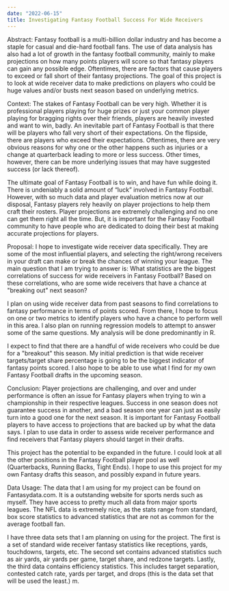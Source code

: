 ```yaml
---
date: "2022-06-15"
title: Investigating Fantasy Football Success For Wide Receivers
---
```


Abstract: 
Fantasy football is a multi-billion dollar industry and has become a staple for casual and die-hard football fans. The use of data analysis has also had a lot of growth in the fantasy football community, mainly to make projections on how many points players will score so that fantasy players can gain any possible edge. Oftentimes, there are factors that cause players to exceed or fall short of their fantasy projections. The goal of this project is to look at wide receiver data to make predictions on players who could be huge values and/or busts next season based on underlying metrics. 

Context:
The stakes of Fantasy Football can be very high. Whether it is professional players playing for huge prizes or just your common player playing for bragging rights over their friends, players are heavily invested and want to win, badly. An inevitable part of Fantasy Football is that there will be players who fall very short of their expectations. On the flipside, there are players who exceed their expectations. Oftentimes, there are very obvious reasons for why one or the other happens such as injuries or a change at quarterback leading to more or less success. Other times, however, there can be more underlying issues that may have suggested success (or lack thereof).

The ultimate goal of Fantasy Football is to win, and have fun while doing it. There is undeniably a solid amount of “luck” involved in Fantasy Football. However, with so much data and player evaluation metrics now at our disposal, Fantasy players rely heavily on player projections to help them craft their rosters. Player projections are extremely challenging and no one can get them right all the time. But, it is important for the Fantasy Football community to have people who are dedicated to doing their best at making accurate projections for players. 

Proposal:
I hope to investigate wide receiver data specifically. They are some of the most influential players, and selecting the right/wrong receivers in your draft can make or break the chances of winning your league. The main question that I am trying to answer is: What statistics are the biggest correlations of success for wide receivers in Fantasy Football? Based on these correlations, who are some wide receivers that have a chance at "breaking out" next season?

I plan on using wide receiver data from past seasons to find correlations to fantasy performance in terms of points scored. From there, I hope to focus on one or two metrics to identify players who have a chance to perform well in this area. I also plan on running regression models to attempt to answer some of the same questions. My analysis will be done predominantly in R. 

I expect to find that there are a handful of wide receivers who could be due for a "breakout" this season. My initial prediction is that wide receiver targets/target share percentage is going to be the biggest indicator of fantasy points scored. I also hope to be able to use what I find for my own Fantasy Football drafts in the upcoming season. 

Conclusion:
Player projections are challenging, and over and under performance is often an issue for Fantasy players when trying to win a championship in their respective leagues. Success in one season does not guarantee success in another, and a bad season one year can just as easily turn into a good one for the next season. It is important for Fantasy Football players to have access to projections that are backed up by what the data says. I plan to use data in order to assess wide receiver performance and find receivers that Fantasy players should target in their drafts. 

This project has the potential to be expanded in the future. I could look at all the other positions in the Fantasy Football player pool as well (Quarterbacks, Running Backs, Tight Ends). I hope to use this project for my own Fantasy drafts this season, and possibly expand in future years. 


Data Usage:
The data that I am using for my project can be found on Fantasydata.com. It is a outstanding website for sports nerds such as myself. They have access to pretty much all data from major sports leagues. The NFL data is extremely nice, as the stats range from standard, box score statistics to advanced statistics that are not as common for the average football fan. 

I have three data sets that I am planning on using for the project. The first is a set of standard wide receiver fantasy statistics like receptions, yards, touchdowns, targets, etc. The second set contains advanced statistics such as air yards, air yards per game, target share, and redzone targets. Lastly, the third data contains efficiency statistics. This includes target separation, contested catch rate, yards per target, and drops (this is the data set that will be used the least.)
m.

